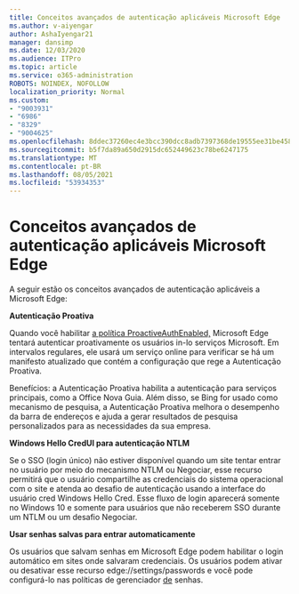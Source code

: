```yaml
---
title: Conceitos avançados de autenticação aplicáveis Microsoft Edge
ms.author: v-aiyengar
author: AshaIyengar21
manager: dansimp
ms.date: 12/03/2020
ms.audience: ITPro
ms.topic: article
ms.service: o365-administration
ROBOTS: NOINDEX, NOFOLLOW
localization_priority: Normal
ms.custom:
- "9003931"
- "6986"
- "8329"
- "9004625"
ms.openlocfilehash: 8ddec37260ec4e3bcc390dcc8adb7397368de19555ee31be458be033d3886386
ms.sourcegitcommit: b5f7da89a650d2915dc652449623c78be6247175
ms.translationtype: MT
ms.contentlocale: pt-BR
ms.lasthandoff: 08/05/2021
ms.locfileid: "53934353"
---
```

# <a name="advanced-authentication-concepts-applicable-to-microsoft-edge"></a>Conceitos avançados de autenticação aplicáveis Microsoft Edge

A seguir estão os conceitos avançados de autenticação aplicáveis a Microsoft Edge:

**Autenticação Proativa**

Quando você habilitar [a política ProactiveAuthEnabled,](https://go.microsoft.com/fwlink/?linkid=2134621) Microsoft Edge tentará autenticar proativamente os usuários in-lo serviços Microsoft. Em intervalos regulares, ele usará um serviço online para verificar se há um manifesto atualizado que contém a configuração que rege a Autenticação Proativa.

Benefícios: a Autenticação Proativa habilita a autenticação para serviços principais, como a Office Nova Guia. Além disso, se Bing for usado como mecanismo de pesquisa, a Autenticação Proativa melhora o desempenho da barra de endereços e ajuda a gerar resultados de pesquisa personalizados para as necessidades da sua empresa.

**Windows Hello CredUI para autenticação NTLM**

Se o SSO (login único) não estiver disponível quando um site tentar entrar no usuário por meio do mecanismo NTLM ou Negociar, esse recurso permitirá que o usuário compartilhe as credenciais do sistema operacional com o site e atenda ao desafio de autenticação usando a interface do usuário cred Windows Hello Cred. Esse fluxo de login aparecerá somente no Windows 10 e somente para usuários que não receberem SSO durante um NTLM ou um desafio Negociar.

**Usar senhas salvas para entrar automaticamente**

Os usuários que salvam senhas em Microsoft Edge podem habilitar o login automático em sites onde salvaram credenciais. Os usuários podem ativar ou desativar esse recurso edge://settings/passwords e você pode configurá-lo nas políticas de gerenciador [de](https://go.microsoft.com/fwlink/?linkid=2134622) senhas.
